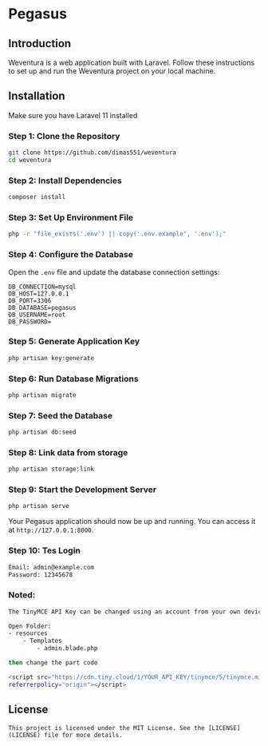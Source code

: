 # Pegasus

## Introduction

Weventura is a web application built with Laravel. Follow these instructions to set up and run the Weventura project on your local machine.

## Installation

Make sure you have Laravel 11 installed

### Step 1: Clone the Repository

```bash
git clone https://github.com/dimas551/weventura
cd weventura
```

### Step 2: Install Dependencies

```bash
composer install
```

### Step 3: Set Up Environment File

```bash
php -r "file_exists('.env') || copy('.env.example', '.env');"
```

### Step 4: Configure the Database

Open the `.env` file and update the database connection settings:

```dotenv
DB_CONNECTION=mysql
DB_HOST=127.0.0.1
DB_PORT=3306
DB_DATABASE=pegasus
DB_USERNAME=root
DB_PASSWORD=
```

### Step 5: Generate Application Key

```bash
php artisan key:generate
```

### Step 6: Run Database Migrations

```bash
php artisan migrate
```

### Step 7: Seed the Database

```bash
php artisan db:seed
```

### Step 8: Link data from storage

```bash
php artisan storage:link
```

### Step 9: Start the Development Server

```bash
php artisan serve
```

Your Pegasus application should now be up and running. You can access it at `http://127.0.0.1:8000`.

### Step 10: Tes Login

```bash
Email: admin@example.com
Password: 12345678
```

### Noted: 

```bash
The TinyMCE API Key can be changed using an account from your own device

Open Folder:
- resources
    - Templates
        - admin.blade.php

then change the part code

<script src="https://cdn.tiny.cloud/1/YOUR_API_KEY/tinymce/5/tinymce.min.js"
referrerpolicy="origin"></script>
```

## License
```This project is licensed under the MIT License. See the [LICENSE](LICENSE) file for more details.```